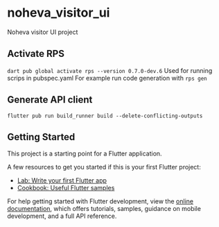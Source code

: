 # noheva_visitor_ui

Noheva visitor UI project

## Activate RPS

`dart pub global activate rps --version 0.7.0-dev.6`
Used for running scrips in pubspec.yaml
For example run code generation with
`rps gen`

## Generate API client
`flutter pub run build_runner build --delete-conflicting-outputs`

## Getting Started

This project is a starting point for a Flutter application.

A few resources to get you started if this is your first Flutter project:

- [Lab: Write your first Flutter app](https://docs.flutter.dev/get-started/codelab)
- [Cookbook: Useful Flutter samples](https://docs.flutter.dev/cookbook)

For help getting started with Flutter development, view the
[online documentation](https://docs.flutter.dev/), which offers tutorials,
samples, guidance on mobile development, and a full API reference.

